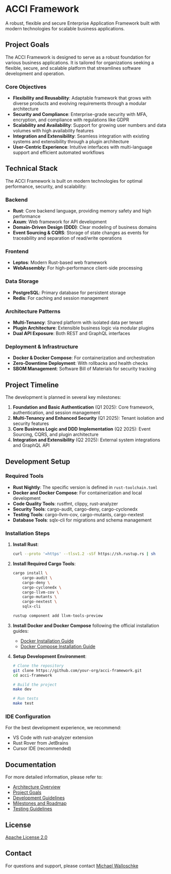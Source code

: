 # ACCI Framework

A robust, flexible and secure Enterprise Application Framework built with modern technologies for scalable business applications.

## Project Goals

The ACCI Framework is designed to serve as a robust foundation for various business applications. It is tailored for organizations seeking a flexible, secure, and scalable platform that streamlines software development and operation.

### Core Objectives

- **Flexibility and Reusability**: Adaptable framework that grows with diverse products and evolving requirements through a modular architecture
- **Security and Compliance**: Enterprise-grade security with MFA, encryption, and compliance with regulations like GDPR
- **Scalability and Availability**: Support for growing user numbers and data volumes with high availability features
- **Integration and Extensibility**: Seamless integration with existing systems and extensibility through a plugin architecture
- **User-Centric Experience**: Intuitive interfaces with multi-language support and efficient automated workflows

## Technical Stack

The ACCI Framework is built on modern technologies for optimal performance, security, and scalability:

### Backend

- **Rust**: Core backend language, providing memory safety and high performance
- **Axum**: Web framework for API development
- **Domain-Driven Design (DDD)**: Clear modeling of business domains
- **Event Sourcing & CQRS**: Storage of state changes as events for traceability and separation of read/write operations

### Frontend

- **Leptos**: Modern Rust-based web framework
- **WebAssembly**: For high-performance client-side processing

### Data Storage

- **PostgreSQL**: Primary database for persistent storage
- **Redis**: For caching and session management

### Architecture Patterns

- **Multi-Tenancy**: Shared platform with isolated data per tenant
- **Plugin Architecture**: Extensible business logic via modular plugins
- **Dual API Exposure**: Both REST and GraphQL interfaces

### Deployment & Infrastructure

- **Docker & Docker Compose**: For containerization and orchestration
- **Zero-Downtime Deployment**: With rollbacks and health checks
- **SBOM Management**: Software Bill of Materials for security tracking

## Project Timeline

The development is planned in several key milestones:

1. **Foundation and Basic Authentication** (Q1 2025): Core framework, authentication, and session management
2. **Multi-Tenancy and Enhanced Security** (Q1 2025): Tenant isolation and security features
3. **Core Business Logic and DDD Implementation** (Q2 2025): Event Sourcing, CQRS, and plugin architecture
4. **Integration and Extensibility** (Q2 2025): External system integrations and GraphQL API

## Development Setup

### Required Tools

- **Rust Nightly**: The specific version is defined in `rust-toolchain.toml`
- **Docker and Docker Compose**: For containerization and local development
- **Code Quality Tools**: rustfmt, clippy, rust-analyzer
- **Security Tools**: cargo-audit, cargo-deny, cargo-cyclonedx
- **Testing Tools**: cargo-llvm-cov, cargo-mutants, cargo-nextest
- **Database Tools**: sqlx-cli for migrations and schema management

### Installation Steps

1. **Install Rust**:

   ```bash
   curl --proto '=https' --tlsv1.2 -sSf https://sh.rustup.rs | sh
   ```

2. **Install Required Cargo Tools**:

   ```bash
   cargo install \
       cargo-audit \
       cargo-deny \
       cargo-cyclonedx \
       cargo-llvm-cov \
       cargo-mutants \
       cargo-nextest \
       sqlx-cli

   rustup component add llvm-tools-preview
   ```

3. **Install Docker and Docker Compose** following the official installation guides:
   - [Docker Installation Guide](https://docs.docker.com/get-docker/)
   - [Docker Compose Installation Guide](https://docs.docker.com/compose/install/)

4. **Setup Development Environment**:

   ```bash
   # Clone the repository
   git clone https://github.com/your-org/acci-framework.git
   cd acci-framework

   # Build the project
   make dev

   # Run tests
   make test
   ```

### IDE Configuration

For the best development experience, we recommend:

- VS Code with rust-analyzer extension
- Rust Rover from JetBrains
- Cursor IDE (recommended)

## Documentation

For more detailed information, please refer to:

- [Architecture Overview](docs/ARCHITECTURE.md)
- [Project Goals](docs/GOALS.md)
- [Development Guidelines](docs/DEVELOPMENT.md)
- [Milestones and Roadmap](docs/MILESTONES.md)
- [Testing Guidelines](docs/TESTS.md)

## License

[Apache License 2.0](LICENSE)

## Contact

For questions and support, please contact [Michael Walloschke](mailto:michael.walloschke@axians.de)
